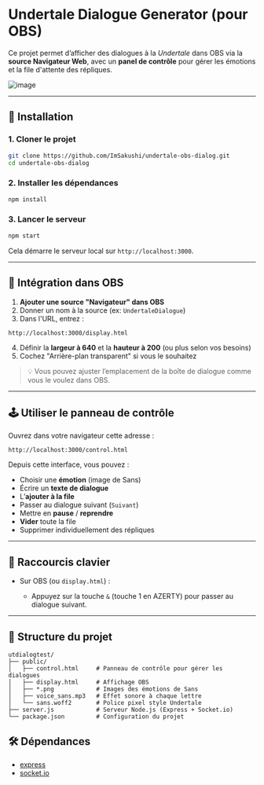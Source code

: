 # Undertale Dialogue Generator (pour OBS)

Ce projet permet d’afficher des dialogues à la *Undertale* dans OBS via la **source Navigateur Web**, avec un **panel de contrôle** pour gérer les émotions et la file d'attente des répliques.

![image](https://github.com/user-attachments/assets/35f21bd5-8d6f-4f81-b3e7-143e0784a809)

---

## 🚀 Installation

### 1. Cloner le projet

```bash
git clone https://github.com/ImSakushi/undertale-obs-dialog.git
cd undertale-obs-dialog
```

### 2. Installer les dépendances

```bash
npm install
```

### 3. Lancer le serveur

```bash
npm start
```

Cela démarre le serveur local sur `http://localhost:3000`.

---

## 🎥 Intégration dans OBS

1. **Ajouter une source "Navigateur" dans OBS**
2. Donner un nom à la source (ex: `UndertaleDialogue`)
3. Dans l'URL, entrez :

```
http://localhost:3000/display.html
```

4. Définir la **largeur à 640** et la **hauteur à 200** (ou plus selon vos besoins)
5. Cochez "Arrière-plan transparent" si vous le souhaitez

> 💡 Vous pouvez ajuster l’emplacement de la boîte de dialogue comme vous le voulez dans OBS.

---

## 🕹️ Utiliser le panneau de contrôle

Ouvrez dans votre navigateur cette adresse :

```
http://localhost:3000/control.html
```

Depuis cette interface, vous pouvez :

* Choisir une **émotion** (image de Sans)
* Écrire un **texte de dialogue**
* L’**ajouter à la file**
* Passer au dialogue suivant (`Suivant`)
* Mettre en **pause** / **reprendre**
* **Vider** toute la file
* Supprimer individuellement des répliques

---

## 🧠 Raccourcis clavier

* Sur OBS (ou `display.html`) :

  * Appuyez sur la touche `&` (touche 1 en AZERTY) pour passer au dialogue suivant.

---

## 📁 Structure du projet

```text
utdialogtest/
├── public/
│   ├── control.html     # Panneau de contrôle pour gérer les dialogues
│   ├── display.html     # Affichage OBS
│   ├── *.png            # Images des émotions de Sans
│   ├── voice_sans.mp3   # Effet sonore à chaque lettre
│   └── sans.woff2       # Police pixel style Undertale
├── server.js            # Serveur Node.js (Express + Socket.io)
└── package.json         # Configuration du projet
```

## 🛠️ Dépendances

* [express](https://www.npmjs.com/package/express)
* [socket.io](https://www.npmjs.com/package/socket.io)
